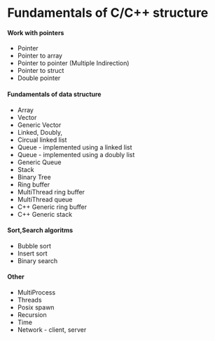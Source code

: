 Fundamentals of C/C++ structure
===============================

#### Work with pointers
  * Pointer
  * Pointer to array
  * Pointer to pointer (Multiple Indirection)
  * Pointer to struct
  * Double pointer

#### Fundamentals of data structure
  * Array
  * Vector
  * Generic Vector
  * Linked, Doubly, 
  * Circual linked list
  * Queue - implemented using a linked list
  * Queue - implemented using a doubly list
  * Generic Queue
  * Stack
  * Binary Tree
  * Ring buffer
  * MultiThread ring buffer
  * MultiThread queue
  * C++ Generic ring buffer  
  * C++ Generic stack

#### Sort,Search algoritms 
  * Bubble sort
  * Insert sort
  * Binary search
  
#### Other
  * MultiProcess
  * Threads
  * Posix spawn
  * Recursion
  * Time
  * Network - client, server

